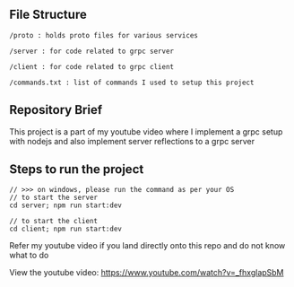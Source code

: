 ## File Structure
```
/proto : holds proto files for various services

/server : for code related to grpc server

/client : for code related to grpc client 

/commands.txt : list of commands I used to setup this project
```

## Repository Brief

This project is a part of my youtube video where I implement a grpc setup with nodejs and also implement server reflections to a grpc server

## Steps to run the project

```
// >>> on windows, please run the command as per your OS
// to start the server
cd server; npm run start:dev

// to start the client
cd client; npm run start:dev
```

Refer my youtube video if you land directly onto this repo and do not know what to do

View the youtube video: https://www.youtube.com/watch?v=_fhxglapSbM
